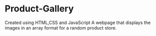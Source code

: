 # Product-Gallery
Created using HTML,CSS and JavaScript
A webpage that displays the images in an array format for a random product store.

